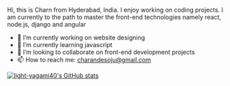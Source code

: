 Hi, this is Charn from Hyderabad, India. I enjoy working on coding projects. I am currently to the path to master the front-end technologies namely react, node.js, django and angular

- 🔭 I’m currently working on website designing
- 🌱 I’m currently learning javascript
- 👯 I’m looking to collaborate on front-end development projects
- 📫 How to reach me: charandesoju@gmail.com

[![light-yagami40's GitHub stats](https://github-readme-stats.vercel.app/api?username=light-yagami40)](https://github.com/light-yagami40/github-readme-stats)
